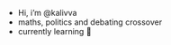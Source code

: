 - Hi, i’m @kalivva
- maths, politics and debating crossover
- currently learning 🌱

<!---
kalivva/kalivva is a ✨ special ✨ repository because its `README.md` (this file) appears on your GitHub profile.
You can click the Preview link to take a look at your changes.
--->
